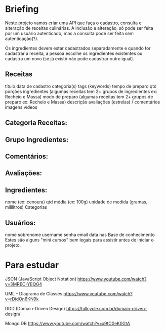 # Briefing

Neste projeto vamos criar uma API que faça o cadastro, consulta e alteração de receitas culinárias. A inclusão e alteração, só pode ser feita por um usuário autenticado, mas a consulta pode ser feita sem autenticação(?).
 
Os ingredientes devem estar cadastrados separadamente e quando for cadastrar a receita, a pessoa escolhe os ingredientes existentes ou cadastra um novo (se já existir não pode cadastrar outro igual).
 
## Receitas
título
data de cadastro
categoria(s)
tags (keywords)
tempo de preparo
qtd porções
ingredientes (algumas receitas tem 2+ grupos de ingredientes ex: Recheio e Massa)
modo de preparo (algumas receitas tem 2+ grupos de preparo ex: Recheio e Massa)
descrição
avaliações (estrelas) / comentários
imagens
vídeos

## Categoria Receitas:
 
## Grupo Ingredientes:
 
## Comentários:
 
## Avaliações:
 
## Ingredientes:
nome (ex: cenoura)
qtd média (ex: 100g)
unidade de medida (gramas, mililitros)
Categorias
 
## Usuários:
nome
sobrenome
username
senha
email
data nas
Base de conhecimento
Estes são alguns "mini cursos" bem legais para assistir antes de iniciar o projeto.


# Para estudar
 
JSON (JavaScript Object Notation)
https://www.youtube.com/watch?v=3MREC-YEQG4
 
UML - Diagrama de Classes
https://www.youtube.com/watch?v=rDidOn6KN9k
 
DDD (Domain-Driven Design)
https://fullcycle.com.br/domain-driven-design/
 
Mongo DB
https://www.youtube.com/watch?v=x9tC0eK0GtA